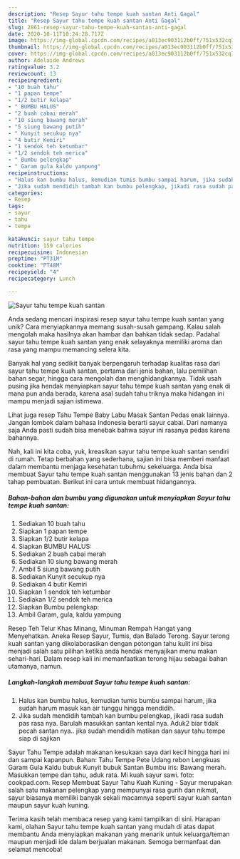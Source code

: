 ```yaml
---
description: "Resep Sayur tahu tempe kuah santan Anti Gagal"
title: "Resep Sayur tahu tempe kuah santan Anti Gagal"
slug: 2861-resep-sayur-tahu-tempe-kuah-santan-anti-gagal
date: 2020-10-11T10:24:28.717Z
image: https://img-global.cpcdn.com/recipes/a013ec903112b0ff/751x532cq70/sayur-tahu-tempe-kuah-santan-foto-resep-utama.jpg
thumbnail: https://img-global.cpcdn.com/recipes/a013ec903112b0ff/751x532cq70/sayur-tahu-tempe-kuah-santan-foto-resep-utama.jpg
cover: https://img-global.cpcdn.com/recipes/a013ec903112b0ff/751x532cq70/sayur-tahu-tempe-kuah-santan-foto-resep-utama.jpg
author: Adelaide Andrews
ratingvalue: 3.2
reviewcount: 13
recipeingredient:
- "10 buah tahu"
- "1 papan tempe"
- "1/2 butir kelapa"
- " BUMBU HALUS"
- "2 buah cabai merah"
- "10 siung bawang merah"
- "5 siung bawang putih"
- " Kunyit secukup nya"
- "4 butir Kemiri"
- "1 sendok teh ketumbar"
- "1/2 sendok teh merica"
- " Bumbu pelengkap"
- " Garam gula kaldu yampung"
recipeinstructions:
- "Halus kan bumbu halus, kemudian tumis bumbu sampai harum, jika sudah harum masuk kan air tunggu hingga mendidih."
- "Jika sudah mendidih tambah kan bumbu pelengkap, jikadi rasa sudah pas rasa nya. Barulah masukkan santan kental nya. Aduk2 biar tidak pecah santan nya.. jika sudah mendidih matikan dan sayur tahu tempe siap di sajikan"
categories:
- Resep
tags:
- sayur
- tahu
- tempe

katakunci: sayur tahu tempe 
nutrition: 159 calories
recipecuisine: Indonesian
preptime: "PT31M"
cooktime: "PT48M"
recipeyield: "4"
recipecategory: Lunch

---
```



![Sayur tahu tempe kuah santan](https://img-global.cpcdn.com/recipes/a013ec903112b0ff/751x532cq70/sayur-tahu-tempe-kuah-santan-foto-resep-utama.jpg)

Anda sedang mencari inspirasi resep sayur tahu tempe kuah santan yang unik? Cara menyiapkannya memang susah-susah gampang. Kalau salah mengolah maka hasilnya akan hambar dan bahkan tidak sedap. Padahal sayur tahu tempe kuah santan yang enak selayaknya memiliki aroma dan rasa yang mampu memancing selera kita.

Banyak hal yang sedikit banyak berpengaruh terhadap kualitas rasa dari sayur tahu tempe kuah santan, pertama dari jenis bahan, lalu pemilihan bahan segar, hingga cara mengolah dan menghidangkannya. Tidak usah pusing jika hendak menyiapkan sayur tahu tempe kuah santan yang enak di mana pun anda berada, karena asal sudah tahu triknya maka hidangan ini mampu menjadi sajian istimewa.

Lihat juga resep Tahu Tempe Baby Labu Masak Santan Pedas enak lainnya. Jangan lombok dalam bahasa Indonesia berarti sayur cabai. Dari namanya saja Anda pasti sudah bisa menebak bahwa sayur ini rasanya pedas karena bahannya.


Nah, kali ini kita coba, yuk, kreasikan sayur tahu tempe kuah santan sendiri di rumah. Tetap berbahan yang sederhana, sajian ini bisa memberi manfaat dalam membantu menjaga kesehatan tubuhmu sekeluarga. Anda bisa membuat Sayur tahu tempe kuah santan menggunakan 13 jenis bahan dan 2 tahap pembuatan. Berikut ini cara untuk membuat hidangannya.

<!--inarticleads1-->

##### Bahan-bahan dan bumbu yang digunakan untuk menyiapkan Sayur tahu tempe kuah santan:

1. Sediakan 10 buah tahu
1. Siapkan 1 papan tempe
1. Siapkan 1/2 butir kelapa
1. Siapkan  BUMBU HALUS:
1. Sediakan 2 buah cabai merah
1. Sediakan 10 siung bawang merah
1. Ambil 5 siung bawang putih
1. Sediakan  Kunyit secukup nya
1. Sediakan 4 butir Kemiri
1. Siapkan 1 sendok teh ketumbar
1. Sediakan 1/2 sendok teh merica
1. Siapkan  Bumbu pelengkap:
1. Ambil  Garam, gula, kaldu yampung


Resep Teh Telur Khas Minang, Minuman Rempah Hangat yang Menyehatkan. Aneka Resep Sayur, Tumis, dan Balado Terong. Sayur terong kuah santan yang dikolaborasikan dengan potongan tahu kulit ini bisa menjadi salah satu pilihan ketika anda hendak menyajikan menu makan sehari-hari. Dalam resep kali ini memanfaatkan terong hijau sebagai bahan utamanya, namun. 

<!--inarticleads2-->

##### Langkah-langkah membuat Sayur tahu tempe kuah santan:

1. Halus kan bumbu halus, kemudian tumis bumbu sampai harum, jika sudah harum masuk kan air tunggu hingga mendidih.
1. Jika sudah mendidih tambah kan bumbu pelengkap, jikadi rasa sudah pas rasa nya. Barulah masukkan santan kental nya. Aduk2 biar tidak pecah santan nya.. jika sudah mendidih matikan dan sayur tahu tempe siap di sajikan


Sayur Tahu Tempe adalah makanan kesukaan saya dari kecil hingga hari ini dan sampai kapanpun. Bahan: Tahu Tempe Pete Udang rebon Lengkuas Garam Gula Kaldu bubuk Kunyit bubuk Santan Bumbu iris: Bawang merah. Masukkan tempe dan tahu, aduk rata. Mi kuah sayur sawi. foto: cookpad.com. Resep Membuat Sayur Tahu Kuah Kuning - Sayur merupakan salah satu makanan pelengkap yang mempunyai rasa gurih dan nikmat, sayur biasanya memiliki banyak sekali macamnya seperti sayur kuah santan maupun sayur kuah kuning. 

Terima kasih telah membaca resep yang kami tampilkan di sini. Harapan kami, olahan Sayur tahu tempe kuah santan yang mudah di atas dapat membantu Anda menyiapkan makanan yang menarik untuk keluarga/teman maupun menjadi ide dalam berjualan makanan. Semoga bermanfaat dan selamat mencoba!
